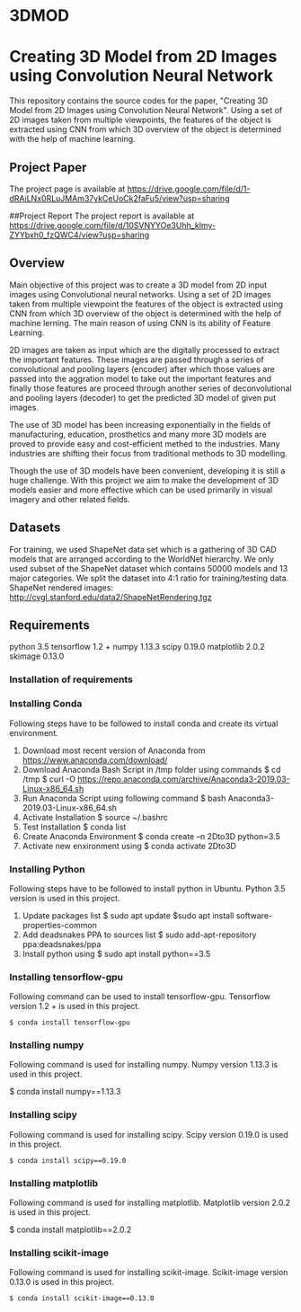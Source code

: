 # 3DMOD
# Creating 3D Model from 2D Images using Convolution Neural Network 

This repository contains the source codes for the paper, "Creating 3D Model from 2D Images using Convolution Neural Network". Using a set of 2D images taken from multiple viewpoints, the features of the object is extracted using CNN from which 3D overview of the object is determined with the help of machine learning. 

## Project Paper
The project page is available at
https://drive.google.com/file/d/1-dRAiLNx0RLuJMAm37ykCeUoCk2faFu5/view?usp=sharing 

##Project Report
The project report is available at
https://drive.google.com/file/d/10SVNYYOe3Uhh_klmy-ZYYbxh0_fzQWC4/view?usp=sharing

## Overview

Main objective of this project was to create a 3D model from 2D input images using Convolutional neural networks. Using a set of 2D images taken from multiple viewpoint the features of the object is extracted using CNN from which 3D overview of the object is determined with the help of machine lerning. The main reason of using CNN is its ability of Feature Learning.

2D images are taken as input which are the digitally processed to extract the important features. These images are passed through a series of convolutional and pooling layers (encoder) after which those values are passed into the aggration model to take out the important features and finally those features are proceed through another series of deconvolutional and pooling layers (decoder) to get the predicted 3D model of given put images.

The use of 3D model has been increasing exponentially in the fields of manufacturing, education, prosthetics and many more 3D models are proved to provide easy and cost-efficient methed to the industries. Many industries are shifting their focus from traditional methods to 3D modelling.

Though the use of 3D models have been convenient, developing it is still a huge challenge. With this project we aim to make the development of 3D models easier and more effective which can be used primarily in visual imagery and other related fields.


## Datasets
For training, we used ShapeNet data set which is a gathering of 3D CAD models that are arranged according to the WorldNet hierarchy. We only used subset of the ShapeNet dataset which contains 50000 models and 13 major categories. We split the dataset into 4:1 ratio for training/testing data.
ShapeNet rendered images:
http://cvgl.stanford.edu/data2/ShapeNetRendering.tgz

## Requirements

python 3.5
tensorflow 1.2 +
numpy 1.13.3
scipy 0.19.0
matplotlib 2.0.2
skimage 0.13.0

### Installation of requirements

### Installing Conda
Following steps have to be followed to install conda and create its virtual environment.
1. Download most recent version of Anaconda from
https://www.anaconda.com/download/
2. Download Anaconda Bash Script in /tmp folder using commands
	$ cd /tmp
	$ curl -O https://repo.anaconda.com/archive/Anaconda3-2019.03-Linux-x86_64.sh
3. Run Anaconda Script using following command
	$ bash Anaconda3-2019.03-Linux-x86_64.sh
4. Activate Installation
	$ source ~/.bashrc
5. Test Installation
	$ conda list
6. Create Anaconda Environment
	$ conda create –n 2Dto3D python=3.5
7. Activate new enxironment using
	$ conda activate 2Dto3D

### Installing Python
Following steps have to be followed to install python in Ubuntu. Python 3.5 version is used in this project.
1. Update packages list
	$ sudo apt update
	$sudo apt install software-properties-common
2. Add deadsnakes PPA to sources list
$ sudo add-apt-repository ppa:deadsnakes/ppa
3. Install python using
	$ sudo apt install python==3.5

### Installing tensorflow-gpu
Following command can be used to install tensorflow-gpu. Tensorflow version 1.2 + is used in this project.

	$ conda install tensorflow-gpu

### Installing numpy
Following command is used for installing numpy. Numpy version 1.13.3 is used in this project.

$ conda install numpy==1.13.3

### Installing scipy
Following command is used for installing scipy. Scipy version 0.19.0 is used in this project.

	$ conda install scipy==0.19.0

### Installing matplotlib
Following command is used for installing matplotlib. Matplotlib version 2.0.2 is used in this project.

$ conda install matplotlib==2.0.2

### Installing scikit-image
Following command is used for installing scikit-image. Scikit-image version 0.13.0 is used in this project.

	$ conda install scikit-image==0.13.0







